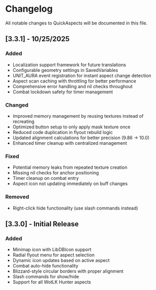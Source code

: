 # Changelog

All notable changes to QuickAspects will be documented in this file.

## [3.3.1] - 10/25/2025

### Added
- Localization support framework for future translations
- Configurable geometry settings in SavedVariables
- UNIT_AURA event registration for instant aspect change detection
- Aspect scan caching with throttling for better performance
- Comprehensive error handling and nil checks throughout
- Combat lockdown safety for timer management

### Changed
- Improved memory management by reusing textures instead of recreating
- Optimized button setup to only apply mask texture once
- Reduced code duplication in flyout rebuild logic
- Updated alignment calculations for better precision (9.86 → 10.0)
- Enhanced timer cleanup with centralized management

### Fixed
- Potential memory leaks from repeated texture creation
- Missing nil checks for anchor positioning
- Timer cleanup on combat entry
- Aspect icon not updating immediately on buff changes

### Removed
- Right-click hide functionality (use slash commands instead)

## [3.3.0] - Initial Release

### Added
- Minimap icon with LibDBIcon support
- Radial flyout menu for aspect selection
- Dynamic icon updates based on active aspect
- Combat auto-hide functionality
- Blizzard-style circular borders with proper alignment
- Slash commands for show/hide
- Support for all WotLK Hunter aspects
